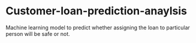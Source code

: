 # Customer-loan-prediction-anaylsis
Machine learning model to predict whether assigning the loan to particular person will be safe or not.
